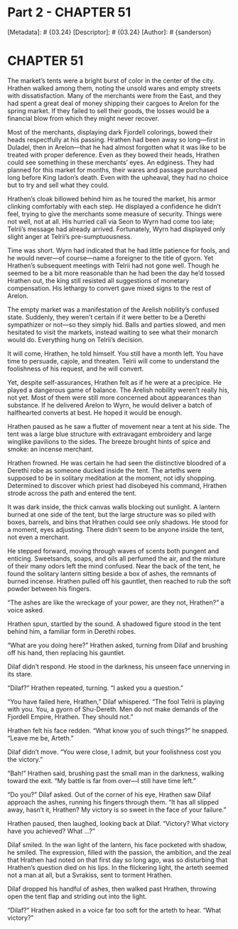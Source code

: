 # Part 2 - CHAPTER 51
[Metadata]: # {03.24}
[Descriptor]: # {03.24}
[Author]: # {sanderson}

# CHAPTER 51
The market’s tents were a bright burst of color in the center of the city.
Hrathen walked among them, noting the unsold wares and empty streets with
dissatisfaction. Many of the merchants were from the East, and they had spent a
great deal of money shipping their cargoes to Arelon for the spring market. If
they failed to sell their goods, the losses would be a financial blow from
which they might never recover.

Most of the merchants, displaying dark Fjordell colorings, bowed their heads
respectfully at his passing. Hrathen had been away so long—first in Duladel,
then in Arelon—that he had almost forgotten what it was like to be treated with
proper deference. Even as they bowed their heads, Hrathen could see something
in these merchants’ eyes. An edginess. They had planned for this market for
months, their wares and passage purchased long before King Iadon’s death. Even
with the upheaval, they had no choice but to try and sell what they could.

Hrathen’s cloak billowed behind him as he toured the market, his armor clinking
comfortably with each step. He displayed a confidence he didn’t feel, trying to
give the merchants some measure of security. Things were not well, not at all.
His hurried call via Seon to Wyrn had come too late; Telrii’s message had
already arrived. Fortunately, Wyrn had displayed only slight anger at Telrii’s
pre-sumptuousness.

Time was short. Wyrn had indicated that he had little patience for fools, and
he would never—of course—name a foreigner to the title of gyorn. Yet Hrathen’s
subsequent meetings with Telrii had not gone well. Though he seemed to be a bit
more reasonable than he had been the day he’d tossed Hrathen out, the king
still resisted all suggestions of monetary compensation. His lethargy to
convert gave mixed signs to the rest of Arelon.

The empty market was a manifestation of the Arelish nobility’s confused state.
Suddenly, they weren’t certain if it were better to be a Derethi sympathizer or
not—so they simply hid. Balls and parties slowed, and men hesitated to visit
the markets, instead waiting to see what their monarch would do. Everything
hung on Telrii’s decision.

It will come, Hrathen, he told himself. You still have a month left. You have
time to persuade, cajole, and threaten. Telrii will come to understand the
foolishness of his request, and he will convert.

Yet, despite self-assurances, Hrathen felt as if he were at a precipice. He
played a dangerous game of balance. The Arelish nobility weren’t really his,
not yet. Most of them were still more concerned about appearances than
substance. If he delivered Arelon to Wyrn, he would deliver a batch of
halfhearted converts at best. He hoped it would be enough.

Hrathen paused as he saw a flutter of movement near a tent at his side. The
tent was a large blue structure with extravagant embroidery and large winglike
pavilions to the sides. The breeze brought hints of spice and smoke: an incense
merchant.

Hrathen frowned. He was certain he had seen the distinctive bloodred of a
Derethi robe as someone ducked inside the tent. The arteths were supposed to be
in solitary meditation at the moment, not idly shopping. Determined to discover
which priest had disobeyed his command, Hrathen strode across the path and
entered the tent.

It was dark inside, the thick canvas walls blocking out sunlight. A lantern
burned at one side of the tent, but the large structure was so piled with
boxes, barrels, and bins that Hrathen could see only shadows. He stood for a
moment, eyes adjusting. There didn’t seem to be anyone inside the tent, not
even a merchant.

He stepped forward, moving through waves of scents both pungent and enticing.
Sweetsands, soaps, and oils all perfumed the air, and the mixture of their many
odors left the mind confused. Near the back of the tent, he found the solitary
lantern sitting beside a box of ashes, the remnants of burned incense. Hrathen
pulled off his gauntlet, then reached to rub the soft powder between his
fingers.

“The ashes are like the wreckage of your power, are they not, Hrathen?” a voice
asked.

Hrathen spun, startled by the sound. A shadowed figure stood in the tent behind
him, a familiar form in Derethi robes.

“What are you doing here?” Hrathen asked, turning from Dilaf and brushing off
his hand, then replacing his gauntlet.

Dilaf didn’t respond. He stood in the darkness, his unseen face unnerving in
its stare.

“Dilaf?” Hrathen repeated, turning. “I asked you a question.”

“You have failed here, Hrathen,” Dilaf whispered. “The fool Telrii is playing
with you. You, a gyorn of Shu-Dereth. Men do not make demands of the Fjordell
Empire, Hrathen. They should not.”

Hrathen felt his face redden. “What know you of such things?” he snapped.
“Leave me be, Arteth.”

Dilaf didn’t move. “You were close, I admit, but your foolishness cost you the
victory.”

“Bah!” Hrathen said, brushing past the small man in the darkness, walking
toward the exit. “My battle is far from over—I still have time left.”

“Do you?” Dilaf asked. Out of the corner of his eye, Hrathen saw Dilaf approach
the ashes, running his fingers through them. “It has all slipped away, hasn’t
it, Hrathen? My victory is so sweet in the face of your failure.”

Hrathen paused, then laughed, looking back at Dilaf. “Victory? What victory
have you achieved? What …?”

Dilaf smiled. In the wan light of the lantern, his face pocketed with shadow,
he smiled. The expression, filled with the passion, the ambition, and the zeal
that Hrathen had noted on that first day so long ago, was so disturbing that
Hrathen’s question died on his lips. In the flickering light, the arteth seemed
not a man at all, but a Svrakiss, sent to torment Hrathen.

Dilaf dropped his handful of ashes, then walked past Hrathen, throwing open the
tent flap and striding out into the light.

“Dilaf?” Hrathen asked in a voice far too soft for the arteth to hear. “What
victory?”

